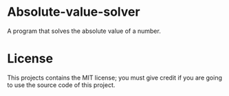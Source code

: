 # Absolute-value-solver
A program that solves the absolute value of a number.
# License
This projects contains the MIT license; you must give credit if you are going to use the source code of this project.
